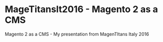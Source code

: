 # MageTitansIt2016 - Magento 2 as a CMS
Magento 2 as a CMS - My presentation from MagenTItans Italy 2016
